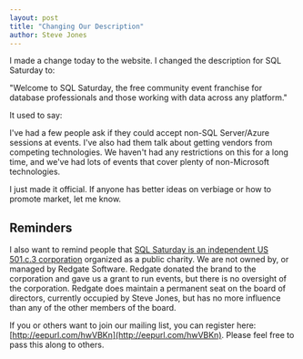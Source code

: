 ```yaml
---
layout: post
title: "Changing Our Description"
author: Steve Jones
---
```

I made a change today to the website. I changed the description for SQL Saturday to:

"Welcome to SQL Saturday, the free community event franchise for database professionals and those working with data across any platform."

It used to say: 

I've had a few people ask if they could accept non-SQL Server/Azure sessions at events. I've also had them talk about getting vendors from competing technologies. We haven't had any restrictions on this for a long time, and we've had lots of events that cover plenty of non-Microsoft technologies.

I just made it official. If anyone has better ideas on verbiage or how to promote market, let me know.

## Reminders

I also want to remind people that [SQL Saturday is an independent US 501.c.3 corporation](https://blog.sqlsaturday.com/2021-11-18-nonprofit/) organized as a public charity. We are not owned by, or managed by Redgate Software. Redgate donated the brand to the corporation and gave us a grant to run events, but there is no oversight of the corporation. Redgate does maintain a permanent seat on the board of directors, currently occupied by Steve Jones, but has no more influence than any of the other members of the board.

If you or others want to join our mailing list, you can register here: [http://eepurl.com/hwVBKn](http://eepurl.com/hwVBKn). Please feel free to pass this along to others.
